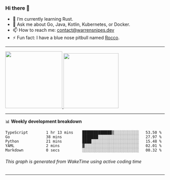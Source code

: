### Hi there 👋

- 🌱 I’m currently learning Rust.
- 💬 Ask me about Go, Java, Kotlin, Kubernetes, or Docker.
- 📫 How to reach me: contact@warrensnipes.dev
- ⚡ Fun fact: I have a blue nose pitbull named [Rocco](https://i.imgur.com/iLsSCKu.jpg).

-------


<a href="https://github.com/LockedThread/LockedThread">
  <img height="180em" src="https://github-readme-stats.vercel.app/api?username=LockedThread&theme=transparent&bg_color=00000000&show_icons=true&count_private=true" />
  <img height="174em" src="https://github-readme-stats.vercel.app/api/top-langs?username=LockedThread&theme=transparent&layout=compact&hide_progress=true&bg_color=00000000" />
  </a>

-------

📊 **Weekly development breakdown**
<!--START_SECTION:waka-->

```text
TypeScript        1 hr 13 mins    █████████████▒░░░░░░░░░░░   53.50 %
Go                38 mins         ███████░░░░░░░░░░░░░░░░░░   27.97 %
Python            21 mins         ████░░░░░░░░░░░░░░░░░░░░░   15.48 %
YAML              2 mins          ▓░░░░░░░░░░░░░░░░░░░░░░░░   02.01 %
Markdown          0 secs          ░░░░░░░░░░░░░░░░░░░░░░░░░   00.32 %
```

<!--END_SECTION:waka-->
###### *This graph is generated from WakeTime using active coding time*
-------
